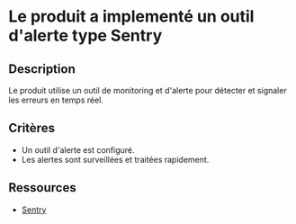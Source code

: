 # Le produit a implementé un outil d'alerte type Sentry

## Description

Le produit utilise un outil de monitoring et d'alerte pour détecter et signaler
les erreurs en temps réel.

## Critères

- Un outil d'alerte est configuré.
- Les alertes sont surveillées et traitées rapidement.

## Ressources

- [Sentry](https://sentry.io/)
